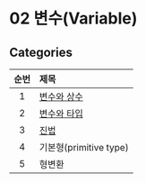 # 02 변수(Variable)

## Categories

| 순번 | 제목                                                                                                                                                                                                    |
| :--: | :------------------------------------------------------------------------------------------------------------------------------------------------------------------------------------------------------ |
|  1   | [변수와 상수](<https://github.com/0xe82de/Study/blob/main/%EC%9E%90%EB%B0%94%EC%9D%98%20%EC%A0%95%EC%84%9D/02%20%EB%B3%80%EC%88%98(Variable)/1.%20%EB%B3%80%EC%88%98%EC%99%80%20%EC%83%81%EC%88%98.md>) |
|  2   | [변수와 타입](<https://github.com/0xe82de/Study/blob/main/%EC%9E%90%EB%B0%94%EC%9D%98%20%EC%A0%95%EC%84%9D/02%20%EB%B3%80%EC%88%98(Variable)/2.%20%EB%B3%80%EC%88%98%EC%99%80%20%ED%83%80%EC%9E%85.md>) |
|  3   | [진법](<https://github.com/0xe82de/Study/blob/main/%EC%9E%90%EB%B0%94%EC%9D%98%20%EC%A0%95%EC%84%9D/02%20%EB%B3%80%EC%88%98(Variable)/3.%20%EC%A7%84%EB%B2%95.md>)                                      |
|  4   | 기본형(primitive type)                                                                                                                                                                                  |
|  5   | 형변환                                                                                                                                                                                                  |

